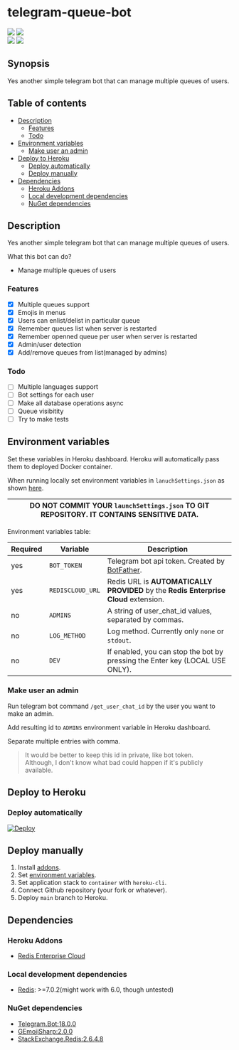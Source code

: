 # telegram-queue-bot

[![](https://img.shields.io/github/license/tappitikarrass/telegram-queue-bot)](#)
[![](https://img.shields.io/badge/-Telegram%20Bot-Telegram?logo=Telegram&colorA=white&colorB=white)](#)
<br>
[![](https://img.shields.io/badge/-.NET%206-512BD4?logo=dotnet&logoColor=white)](#)
[![](https://img.shields.io/badge/-Redis-DC382D?logo=Redis&logoColor=white)](#)<br>

## Synopsis
Yes another simple telegram bot that can manage multiple queues of users.

## Table of contents
- [Description](#synopsis)
	- [Features](#features)
	- [Todo](#todo)
- [Environment variables](#environment-variables)
	- [Make user an admin](#make-user-an-admin)
- [Deploy to Heroku](#deploy-to-heroku)
    - [Deploy automatically](#deploy-automatically) 
    - [Deploy manually](#deploy-manually) 
- [Dependencies](#dependencies)
	- [Heroku Addons](#heroku-addons)
	- [Local development dependencies](#local-development-dependencies)
	- [NuGet dependencies](#nuget-dependencies)
## Description
Yes another simple telegram bot that can manage multiple queues of users.

What this bot can do?
- Manage multiple queues of users

### Features
- [x] Multiple queues support
- [x] Emojis in menus
- [x] Users can enlist/delist in particular queue
- [x] Remember queues list when server is restarted
- [x] Remember openned queue per user when server is restarted
- [x] Admin/user detection
- [x] Add/remove queues from list(managed by admins)

### Todo
- [ ] Multiple languages support
- [ ] Bot settings for each user
- [ ] Make all database operations async
- [ ] Queue visibitity
- [ ] Try to make tests

## Environment variables
Set these variables in Heroku dashboard. Heroku will automatically pass them to deployed Docker container.

When running locally set environment variables in `lanuchSettings.json` 
as shown [here](https://docs.microsoft.com/en-us/aspnet/core/fundamentals/environments?view=aspnetcore-6.0#development-and-launchsettingsjson).

| **DO NOT COMMIT YOUR `launchSettings.json` TO GIT REPOSITORY. IT CONTAINS SENSITIVE DATA.** |
|------------------------------------------------------------------------------------|

Environment variables table:

| Required | Variable         | Description                                                                  | 
|----------|------------------|------------------------------------------------------------------------------|
| yes      | `BOT_TOKEN`      | Telegram bot api token. Created by [BotFather](https://t.me/BotFather).      |
| yes      | `REDISCLOUD_URL` | Redis URL is **AUTOMATICALLY PROVIDED** by the **Redis Enterprise Cloud** extension.       |
| no       | `ADMINS`         | A string of user_chat_id values, separated by commas.                        |
| no       | `LOG_METHOD`     | Log method. Currently only `none` or `stdout`.                               |
| no       | `DEV`            | If enabled, you can stop the bot by pressing the Enter key (LOCAL USE ONLY). |
### Make user an admin
Run telegram bot command `/get_user_chat_id` by the user you want to make an admin.

Add resulting id to `ADMINS` environment variable in Heroku dashboard.

Separate multiple entries with comma.

> It would be better to keep this id in private, like bot token.<br/>
Although, I don't know what bad could happen if it's publicly available.

## Deploy to Heroku
### Deploy automatically
[![Deploy](https://www.herokucdn.com/deploy/button.svg)](https://heroku.com/deploy)

## Deploy manually
1. Install [addons](#heroku-addons).
1. Set [environment variables](#environment-variables).
1. Set application stack to `container` with `heroku-cli`.
1. Connect Github repository (your fork or whatever).
1. Deploy `main` branch to Heroku.

## Dependencies
### Heroku Addons
- [Redis Enterprise Cloud](https://elements.heroku.com/addons/rediscloud)

### Local development dependencies
- [Redis](https://redis.io/): >=7.0.2(might work with 6.0, though untested)

### NuGet dependencies
- [Telegram.Bot:18.0.0](https://www.nuget.org/packages/Telegram.Bot/18.0.0)
- [GEmojiSharp:2.0.0](https://www.nuget.org/packages/GEmojiSharp/2.0.0)
- [StackExchange.Redis:2.6.4.8](https://www.nuget.org/packages/StackExchange.Redis/2.6.48)
